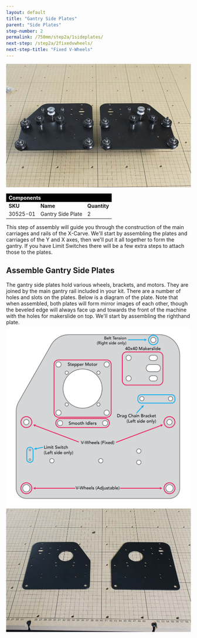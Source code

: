 ```yaml
---
layout: default
title: "Gantry Side Plates"
parent: "Side Plates"
step-number: 2
permalink: /750mm/step2a/1sideplates/
next-step: /step2a/2fixedvwheels/
next-step-title: "Fixed V-Wheels"
---
```


<img src="../../step2/photo/jpfs_DSC2610.jpg">

<table>
<tr><td style="color:#fff;background: #000;" colspan="3"><b>Components</b></td></tr>
	<tr>
		<td><b>SKU</b></td>
		<td><b>Name</b></td>
		<td><b>Quantity</b></td>
	</tr>
	<tr>
		<td>30525-01</td>
		<td>Gantry Side Plate</td>
		<td>2</td>
	</tr>
</table>

This step of assembly will guide you through the construction of the main carriages and rails of the X-Carve. We'll start by assembling the plates and carriages of the Y and X axes, then we'll put it all together to form the gantry. If you have Limit Switches there will be a few extra steps to attach those to the plates.
<h2><strong>Assemble Gantry Side Plates</strong></h2>

The gantry side plates hold various wheels, brackets, and motors. They are joined by the main gantry rail included in your kit. There are a number of holes and slots on the plates. Below is a diagram of the plate. Note that when assembled, both plates will form mirror images of each other, though the beveled edge will always face up and towards the front of the machine with the holes for makerslide on top. We'll start by assembling the righthand plate.
<img src="../../step2/photo/gantry_plate_diagram.png">
<img src="../../step2/photo/jpfs_DSC2555.jpg">
